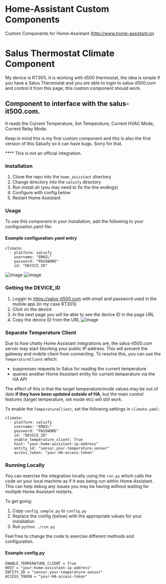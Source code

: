 # Home-Assistant Custom Components
Custom Components for Home-Assistant (http://www.home-assistant.io)

# Salus Thermostat Climate Component
My device is RT301i, it is working with it500 thermostat, the idea is simple if you have a Salus Thermostat and you are able to login to salus-it500.com and control it from this page, this custom component should work.

## Component to interface with the salus-it500.com.
It reads the Current Temperature, Set Temperature, Current HVAC Mode, Current Relay Mode.

Keep in mind this is my first custom component and this is also the first version of this Salusfy so it can have bugs. Sorry for that.

**** This is not an official integration.

### Installation
1. Clone the repo into the `home_assistant` directory
1. Change directory into the `salusfy` directory
1. Run install.sh (you may need to fix the line endings)
1. Configure with config below
1. Restart Home Assistant

### Usage
To use this component in your installation, add the following to your configuration.yaml file:

#### Example configuration.yaml entry

```
climate:
  - platform: salusfy
    username: "EMAIL"
    password: "PASSWORD"
    id: "DEVICE_ID"
```
![image](https://user-images.githubusercontent.com/33951255/140300295-4915a18f-f5d4-4957-b513-59d7736cc52a.png)
![image](https://user-images.githubusercontent.com/33951255/140303472-fd38b9e4-5c33-408f-afef-25547c39551c.png)


### Getting the DEVICE_ID
1. Loggin to https://salus-it500.com with email and password used in the mobile app (in my case RT301i)
2. Click on the device
3. In the next page you will be able to see the device ID in the page URL
4. Copy the device ID from the URL
![image](https://user-images.githubusercontent.com/33951255/140301260-151b6af9-dbc4-4e90-a14e-29018fe2e482.png)


### Separate Temperature Client
Due to how chatty Home Assistant integrations are, the salus-it500.com server may start blocking your public IP address. This will prevent the gateway and mobile client from connecting. To resolve this, you can use the `TemperatureClient` which:

* suppresses requests to Salus for reading the current temperature
* queries another Home Assistant entity for current temperature via the HA API

The effect of this is that the target temperature/mode values may be out of date **if they have been updated outside of HA**, but the main control features (target temperature, set mode etc) will still work.

To enable the `TemperatureClient`, set the following settings in `climate.yaml`:

```
climate:
  - platform: salusfy
    username: "EMAIL"
    password: "PASSWORD"
    id: "DEVICE_ID"
    enable_temperature_client: True
    host: "your-home-assistant-ip-address"
    entity_id: "sensor.your-temperature-sensor"
    access_token: "your-HA-access-token"
```

### Running Locally

You can exercise the integration locally using the `run.py` which calls the code on your local machine as if it was being run within Home Assistant. This can help debug any issues you may be having without waiting for multiple Home Assistant restarts.

To get going:

1. Copy `config.sample.py` to `config.py`
1. Replace the config (below) with the appropriate values for your installation
1. Run `python ./run.py`

Feel free to change the code to exercise different methods and configuration.

#### Example config.py

```
ENABLE_TEMPERATURE_CLIENT = True
HOST = "your-home-assistant-ip-address"
ENTITY_ID = "sensor.your-temperature-sensor"
ACCESS_TOKEN = "your-HA-access-token"
```